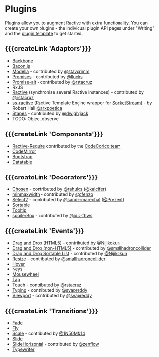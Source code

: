 # Plugins

Plugins allow you to augment Ractive with extra functionality. You can create your own plugins - the individual
plugin API pages under "Writing" and the [plugin template](https://github.com/RactiveJS/Plugin-template) to get started.

## {{{createLink 'Adaptors'}}}

* [Backbone](https://github.com/ractivejs/ractive-adaptors-backbone)
* [Bacon.js](http://ractivejs.github.io/ractive-adaptors-bacon/)
* [Modella](https://github.com/staygrimm/ractive-adaptors-modella) - contributed by [@staygrimm](https://github.com/staygrimm)
* [Promises](http://lluchs.github.io/Ractive-adaptors-Promise/) - contributed by [@lluchs](https://github.com/lluchs)
* [Promise-alt](https://github.com/rstacruz/ractive-promise-alt) - contributed by [@rstacruz](https://github.com/rstacruz)
* [RxJS](http://ractivejs.github.io/ractive-adaptors-rxjs/)
* [Ractive](https://github.com/rstacruz/ractive-ractive) (synchronise several Ractive instances) - contributed by [@rstacruz](https://github.com/rstacruz)
* [ss-ractive](https://github.com/arxpoetica/ss-ractive) (Ractive Template Engine wrapper for [SocketStream](https://github.com/socketstream/socketstream)) - by Robert Hall [@arxpoetica](https://github.com/arxpoetica)
* [Stapes](https://github.com/dwightjack/ractive-adaptors-stapes) - contributed by [@dwightjack](https://github.com/dwightjack)
* TODO: Object.observe

## {{{createLink 'Components'}}}

* [Ractive-Require](http://ractive-require.codecorico.com) contributed by the [CodeCorico team](https://github.com/codecorico)
* [CodeMirror](http://dagnelies.github.io/ractive-codemirror/)
* [Bootstrap](http://dagnelies.github.io/ractive-bootstrap/)
* [Datatable](https://github.com/JonDum/ractive-datatable)


## {{{createLink 'Decorators'}}}

* [Chosen](http://kalcifer.github.io/ractive-decorators-chosen/) - contributed by [@rahulcs](https://github.com/rahulcs) ([@kalcifer](https://github.com/kalcifer))
* [minmaxwidth](https://github.com/cfenzo/Ractive-decorators-minmaxwidth) - contributed by [@cfenzo](https://github.com/cfenzo)
* [Select2](http://prezent.github.io/ractive-decorators-select2/) - contributed by [@sandermarechal](https://github.com/sandermarechal) ([@Prezent](https://github.com/Prezent))
* [Sortable](http://ractivejs.github.io/Ractive-decorators-sortable/)
* [Tooltip](http://github.com/JonDum/ractive-tooltip)
* [spoilerBox](https://github.com/idis-fhws/ractive-decorators-spoilerBox) - contributed by [@idis-fhws](https://github.com/idis-fhws)


## {{{createLink 'Events'}}}

* [Drag and Drop (HTML5)](https://github.com/Nijikokun/ractive.drag.drop.js) - contributed by [@Nijikokun](https://github.com/Nijikokun)
* [Drag and Drop (non-HTML5)](https://github.com/smallhadroncollider/ractive.events.drag) - contributed by [@smallhadroncollider](https://github.com/smallhadroncollider)
* [Drag and Drop Sortable List](https://github.com/Nijikokun/ractive.sortable.js) - contributed by [@Nijikokun](https://github.com/Nijikokun)
* [Resize](https://github.com/smallhadroncollider/ractive.events.resize) - contributed by [@smallhadroncollider](https://github.com/smallhadroncollider)
* [Hover](http://ractivejs.github.io/ractive-events-hover)
* [Keys](http://ractivejs.github.io/ractive-events-keys)
* [Mousewheel](http://ractivejs.github.io/ractive-events-mousewheel)
* [Tap](http://ractivejs.github.io/ractive-events-tap)
* [Touch](https://github.com/rstacruz/ractive-touch) - contributed by [@rstacruz](https://github.com/rstacruz/)
* [Typing](https://github.com/svapreddy/ractive-events-typing) - contributed by [@svapreddy](https://github.com/svapreddy)
* [Viewport](https://github.com/svapreddy/ractive-event-viewport) - contributed by [@svapreddy](https://github.com/svapreddy)



## {{{createLink 'Transitions'}}}

* [Fade](http://ractivejs.github.io/ractive-transitions-fade)
* [Fly](http://ractivejs.github.io/ractive-transitions-fly)
* [Scale](https://github.com/1N50MN14/Ractive-transitions-scale) - contributed by [@1N50MN14](https://github.com/1N50MN14)
* [Slide](http://ractivejs.github.io/ractive-transitions-slide)
* [SlideHorizontal](https://github.com/zenflow/ractive-transitions-slidehorizontal) - contributed by [@zenflow](https://github.com/zenflow)
* [Typewriter](http://ractivejs.github.io/ractive-transitions-typewriter)

